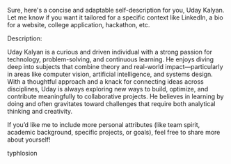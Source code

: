 Sure, here's a concise and adaptable self-description for you, Uday Kalyan. Let me know if you want it tailored for a specific context like LinkedIn, a bio for a website, college application, hackathon, etc.

Description:

Uday Kalyan is a curious and driven individual with a strong passion for technology, problem-solving, and continuous learning. He enjoys diving deep into subjects that combine theory and real-world impact—particularly in areas like computer vision, artificial intelligence, and systems design. With a thoughtful approach and a knack for connecting ideas across disciplines, Uday is always exploring new ways to build, optimize, and contribute meaningfully to collaborative projects. He believes in learning by doing and often gravitates toward challenges that require both analytical thinking and creativity.

If you’d like me to include more personal attributes (like team spirit, academic background, specific projects, or goals), feel free to share more about yourself!

typhlosion
